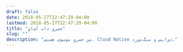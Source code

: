 ```yaml
---
draft: false
date: 2018-05-27T22:47:29-04:00
lastmod: 2018-05-27T22:47:29-04:00
title: "خسرو دات آی‌او"
slug: ""
description: "من خسرو موسوی هستم. Cloud Native دواپس و سنگ‌نورد."
---
```

